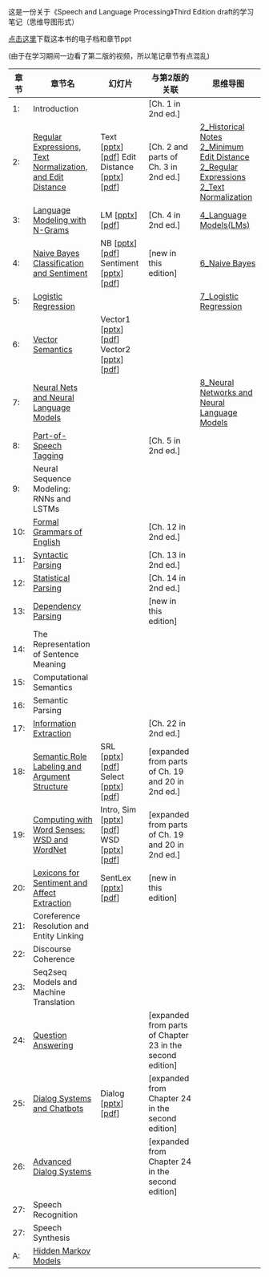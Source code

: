 这是一份关于《Speech and Language Processing》Third Edition draft的学习笔记（思维导图形式）



[点击这里](https://web.stanford.edu/~jurafsky/slp3/)下载这本书的电子档和章节ppt



(由于在学习期间一边看了第二版的视频，所以笔记章节有点混乱)



| 章节 | 章节名                                                       | 幻灯片                                                       | 与第2版的关联                                             | 思维导图                                                     |
| ---- | ------------------------------------------------------------ | ------------------------------------------------------------ | --------------------------------------------------------- | ------------------------------------------------------------ |
| 1:   | Introduction                                                 |                                                              | [Ch. 1 in 2nd ed.]                                        |                                                              |
| 2:   | [Regular Expressions, Text Normalization, and Edit Distance](https://web.stanford.edu/~jurafsky/slp3/2.pdf) | Text [[pptx](https://web.stanford.edu/~jurafsky/slp3/slides/2_TextProc.pptx)][[pdf](https://web.stanford.edu/~jurafsky/slp3/slides/2_TextProc.pdf)] Edit Distance [[pptx](https://web.stanford.edu/~jurafsky/slp3/slides/2_EditDistance.pptx)][[pdf](https://web.stanford.edu/~jurafsky/slp3/slides/2_EditDistance.pdf)] | [Ch. 2 and parts of Ch. 3 in 2nd ed.]                     | [2_Historical Notes](https://github.com/ChrisLeeJ/speech-and-language-processing-notes/blob/master/note/2_Historical%20Notes.png)   [2_Minimum Edit Distance](https://github.com/ChrisLeeJ/speech-and-language-processing-notes/blob/master/note/2_Minimum%20Edit%20Distance.png) [2_Regular Expressions](https://github.com/ChrisLeeJ/speech-and-language-processing-notes/blob/master/note/2_Regular%20Expressions.png) [2_Text Normalization](https://github.com/ChrisLeeJ/speech-and-language-processing-notes/blob/master/note/2_Text%20Normalization.png) |
| 3:   | [Language Modeling with N-Grams](https://web.stanford.edu/~jurafsky/slp3/3.pdf) | LM [[pptx](https://web.stanford.edu/~jurafsky/slp3/slides/LM_4.pptx)] [[pdf](https://web.stanford.edu/~jurafsky/slp3/slides/LM_4.pdf)] | [Ch. 4 in 2nd ed.]                                        | [4_Language Models(LMs)](https://github.com/ChrisLeeJ/speech-and-language-processing-notes/blob/master/note/4_Language%20Models(LMs).png) |
| 4:   | [Naive Bayes Classification and Sentiment](https://web.stanford.edu/~jurafsky/slp3/4.pdf) | NB [[pptx](https://web.stanford.edu/~jurafsky/slp3/slides/7_NB.pptx)] [[pdf](https://web.stanford.edu/~jurafsky/slp3/slides/7_NB.pdf)] Sentiment [[pptx](https://web.stanford.edu/~jurafsky/slp3/slides/7_Sent.pptx)] [[pdf](https://web.stanford.edu/~jurafsky/slp3/slides/7_Sent.pdf)] | [new in this edition]                                     | [6_Naive Bayes](https://github.com/ChrisLeeJ/speech-and-language-processing-notes/blob/master/note/6_Naive%20Bayes.png) |
| 5:   | [Logistic Regression](https://web.stanford.edu/~jurafsky/slp3/5.pdf) |                                                              |                                                           | [7_Logistic Regression](https://github.com/ChrisLeeJ/speech-and-language-processing-notes/blob/master/note/7_Logistic%20Regression.png) |
| 6:   | [Vector Semantics](https://web.stanford.edu/~jurafsky/slp3/6.pdf) | Vector1 [[pptx](https://web.stanford.edu/~jurafsky/slp3/slides/vector1.pptx)] [[pdf](https://web.stanford.edu/~jurafsky/slp3/slides/vector1.pdf)] Vector2 [[pptx](https://web.stanford.edu/~jurafsky/slp3/slides/vector2.pptx)] [[pdf](https://web.stanford.edu/~jurafsky/slp3/slides/vector2.pdf)] |                                                           |                                                              |
| 7:   | [Neural Nets and Neural Language Models](https://web.stanford.edu/~jurafsky/slp3/7.pdf) |                                                              |                                                           | [8_Neural Networks and Neural Language Models](https://github.com/ChrisLeeJ/speech-and-language-processing-notes/blob/master/note/8_Neural%20Networks%20and%20Neural%20Language%20Models.png) |
| 8:   | [Part-of-Speech Tagging](https://web.stanford.edu/~jurafsky/slp3/8.pdf) |                                                              | [Ch. 5 in 2nd ed.]                                        |                                                              |
| 9:   | Neural Sequence Modeling: RNNs and LSTMs                     |                                                              |                                                           |                                                              |
| 10:  | [Formal Grammars of English](https://web.stanford.edu/~jurafsky/slp3/10.pdf) |                                                              | [Ch. 12 in 2nd ed.]                                       |                                                              |
| 11:  | [Syntactic Parsing](https://web.stanford.edu/~jurafsky/slp3/11.pdf) |                                                              | [Ch. 13 in 2nd ed.]                                       |                                                              |
| 12:  | [Statistical Parsing](https://web.stanford.edu/~jurafsky/slp3/12.pdf) |                                                              | [Ch. 14 in 2nd ed.]                                       |                                                              |
| 13:  | [Dependency Parsing](https://web.stanford.edu/~jurafsky/slp3/13.pdf) |                                                              | [new in this edition]                                     |                                                              |
| 14:  | The Representation of Sentence Meaning                       |                                                              |                                                           |                                                              |
| 15:  | Computational Semantics                                      |                                                              |                                                           |                                                              |
| 16:  | Semantic Parsing                                             |                                                              |                                                           |                                                              |
| 17:  | [Information Extraction](https://web.stanford.edu/~jurafsky/slp3/17.pdf) |                                                              | [Ch. 22 in 2nd ed.]                                       |                                                              |
| 18:  | [Semantic Role Labeling and Argument Structure](https://web.stanford.edu/~jurafsky/slp3/18.pdf) | SRL [[pptx](https://web.stanford.edu/~jurafsky/slp3/slides/22_SRL.pptx)] [[pdf](https://web.stanford.edu/~jurafsky/slp3/slides/22_SRL.pdf)] Select [[pptx](https://web.stanford.edu/~jurafsky/slp3/slides/22_select.pptx)] [[pdf](https://web.stanford.edu/~jurafsky/slp3/slides/22_select.pdf)] | [expanded from parts of Ch. 19 and 20 in 2nd ed.]         |                                                              |
| 19:  | [Computing with Word Senses: WSD and WordNet](https://web.stanford.edu/~jurafsky/slp3/19.pdf) | Intro, Sim [[pptx](https://web.stanford.edu/~jurafsky/slp3/slides/Chapter18_introandsimilarity.pptx)] [[pdf](https://web.stanford.edu/~jurafsky/slp3/slides/Chapter18_introandsimilarity.pdf)] WSD [[pptx](https://web.stanford.edu/~jurafsky/slp3/slides/Chapter18.wsd.pptx)] [[pdf](https://web.stanford.edu/~jurafsky/slp3/slides/Chapter18.wsd.pdf)] | [expanded from parts of Ch. 19 and 20 in 2nd ed.]         |                                                              |
| 20:  | [Lexicons for Sentiment and Affect Extraction](https://web.stanford.edu/~jurafsky/slp3/20.pdf) | SentLex [[pptx](https://web.stanford.edu/~jurafsky/slp3/slides/21_SentLex.pptx)] [[pdf](https://web.stanford.edu/~jurafsky/slp3/slides/21_SentLex.pdf)] | [new in this edition]                                     |                                                              |
| 21:  | Coreference Resolution and Entity Linking                    |                                                              |                                                           |                                                              |
| 22:  | Discourse Coherence                                          |                                                              |                                                           |                                                              |
| 23:  | Seq2seq Models and Machine Translation                       |                                                              |                                                           |                                                              |
| 24:  | [Question Answering](https://web.stanford.edu/~jurafsky/slp3/24.pdf) |                                                              | [expanded from parts of Chapter 23 in the second edition] |                                                              |
| 25:  | [Dialog Systems and Chatbots](https://web.stanford.edu/~jurafsky/slp3/25.pdf) | Dialog [[pptx](https://web.stanford.edu/~jurafsky/slp3/slides/convagents1.pptx)] [[pdf](https://web.stanford.edu/~jurafsky/slp3/slides/convagents1.pdf)] | [expanded from Chapter 24 in the second edition]          |                                                              |
| 26:  | [Advanced Dialog Systems](https://web.stanford.edu/~jurafsky/slp3/26.pdf) |                                                              | [expanded from Chapter 24 in the second edition]          |                                                              |
| 27:  | Speech Recognition                                           |                                                              |                                                           |                                                              |
| 27:  | Speech Synthesis                                             |                                                              |                                                           |                                                              |
| A:   | [Hidden Markov Models](https://web.stanford.edu/~jurafsky/slp3/A.pdf) |                                                              |                                                           |                                                              |